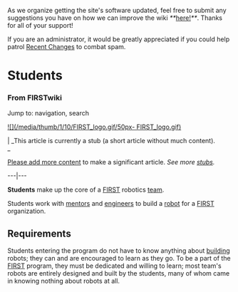 As we organize getting the site's software updated, feel free to submit any
suggestions you have on how we can improve the wiki
_**_[here!](/index.php/User:Hallry/Suggestions "User:Hallry/Suggestions"
)_**_. Thanks for all of your support!

If you are an administrator, it would be greatly appreciated if you could help
patrol [Recent Changes](/index.php/Special:Recentchanges
"Special:Recentchanges" ) to combat spam.

# Students

### From FIRSTwiki

Jump to: navigation, search

[![](/media/thumb/1/10/FIRST_logo.gif/50px-
FIRST_logo.gif)](/index.php/Image:FIRST_logo.gif "" )

|  _This article is currently a stub (a short article without much content).  
_

[Please add more
content](http://www.firstwiki.net/index.php?title=Students&action=edit
"http://www.firstwiki.net/index.php?title=Students&action=edit" ) to make a
significant article. _See more [stubs](/index.php/Special:Shortpages
"Special:Shortpages" )._  
  
---|---  
  
  
**Students** make up the core of a [FIRST](/index.php/FIRST "FIRST" ) robotics [team](/index.php/Team "Team" ). 

Students work with [mentors](/index.php/Mentors "Mentors" ) and
[engineers](/index.php/Engineers "Engineers" ) to build a
[robot](/index.php/Robot "Robot" ) for a [FIRST](/index.php/FIRST "FIRST" )
organization.


## Requirements

Students entering the program do not have to know anything about
[building](/index.php/Fabrication "Fabrication" ) robots; they can and are
encouraged to learn as they go. To be a part of the [FIRST](/index.php/FIRST
"FIRST" ) program, they must be dedicated and willing to learn; most team's
robots are entirely designed and built by the students, many of whom came in
knowing nothing about robots at all.

